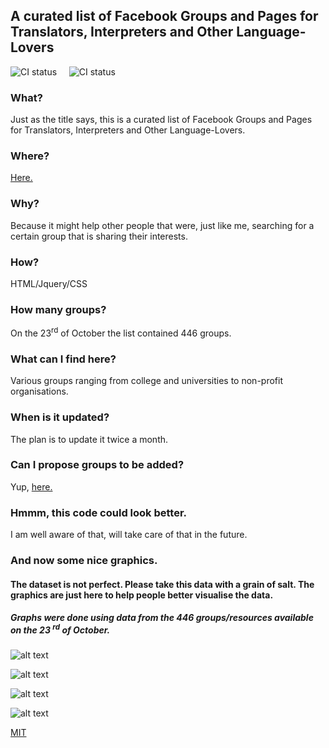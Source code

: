 ## A curated list of Facebook Groups and Pages for Translators, Interpreters and Other Language-Lovers
![CI status](https://img.shields.io/badge/List-Updating-green.svg) &nbsp; &nbsp;  ![CI status](https://img.shields.io/badge/license-MIT-orange.svg)   


### What?
Just as the title says, this is a curated list of Facebook Groups and Pages for Translators, Interpreters and Other Language-Lovers. 

### Where?
[Here.](https://translatingcode.github.io/tglist/decider.html)

### Why?
Because it might help other people that were, just like me, searching for a certain group that is sharing their interests. 

### How?
HTML/Jquery/CSS

### How many groups?
On the 23<sup>rd</sup> of October the list contained 446 groups. 

### What can I find here?
Various groups ranging from college and universities to non-profit organisations.

### When is it updated?
The plan is to update it twice a month.

### Can I propose groups to be added?
Yup, [here.](https://github.com/TranslatingCode/translatingcode.github.io/issues/4)

### Hmmm, this code could look better.
I am well aware of that, will take care of that in the future.





### And now some nice graphics.
#### The dataset is not perfect. Please take this data with a grain of salt. The graphics are just here to help people better visualise the data.
##### Graphs were done using data from the 446 groups/resources available on the 23 <sup>rd</sup> of October.


![alt text](https://i.imgur.com/XSIYhBG.png)


![alt text](https://i.imgur.com/ZQri0PW.png)


![alt text](https://i.imgur.com/qHbj7yK.png)


![alt text](https://i.imgur.com/1dJQoxj.png)

[MIT](https://opensource.org/licenses/MIT)
